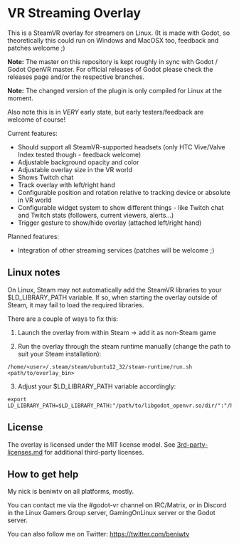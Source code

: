 # VR Streaming Overlay

This is a SteamVR overlay for streamers on Linux.
(It is made with Godot, so theoretically this could run on Windows and MacOSX too, feedback and patches welcome ;)

**Note:** The master on this repository is kept roughly in sync with Godot / Godot OpenVR master.
For official releases of Godot please check the releases page and/or the respective branches.

**Note:** The changed version of the plugin is only compiled for Linux at the moment.

Also note this is in *VERY* early state, but early testers/feedback are welcome of course!

Current features:
- Should support all SteamVR-supported headsets (only HTC Vive/Valve Index tested though - feedback welcome)
- Adjustable background opacity and color
- Adjustable overlay size in the VR world
- Shows Twitch chat
- Track overlay with left/right hand
- Configurable position and rotation relative to tracking device or absolute in VR world
- Configurable widget system to show different things - like Twitch chat and Twitch stats (followers, current viewers, alerts...)
- Trigger gesture to show/hide overlay (attached left/right hand)

Planned features:
- Integration of other streaming services (patches will be welcome ;)

Linux notes
-----------
On Linux, Steam may not automatically add the SteamVR libraries to your $LD_LIBRARY_PATH variable. If so, when starting the overlay outside of Steam, it may fail to load the required libraries.

There are a couple of ways to fix this:

1) Launch the overlay from within Steam -> add it as non-Steam game

2) Run the overlay through the steam runtime manually (change the path to suit your Steam installation):

```
/home/<user>/.steam/steam/ubuntu12_32/steam-runtime/run.sh <path/to/overlay_bin>
```

3) Adjust your $LD_LIBRARY_PATH variable accordingly:

```
export LD_LIBRARY_PATH=$LD_LIBRARY_PATH:"/path/to/libgodot_openvr.so/dir/":"/home/<user>/.steam/steam/steamapps/common/SteamVR/bin/"
```

License
-------
The overlay is licensed under the MIT license model. See [3rd-party-licenses.md](3rd-party-licenses.md) for additional third-party licenses.

How to get help
---------------
My nick is beniwtv on all platforms, mostly.

You can contact me via the #godot-vr channel on IRC/Matrix, or in Discord in the Linux Gamers Group server, GamingOnLinux server or the Godot server.

You can also follow me on Twitter:
https://twitter.com/beniwtv
